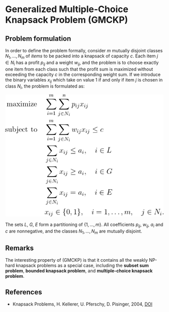 # Generalized Multiple-Choice Knapsack Problem (GMCKP)

## Problem formulation

In order to define the problem formally, consider $m$ mutually disjoint classes
$N_1, \ldots ,N_m$ of $items$ to be packed into a knapsack of capacity $c$. Each item $j \in N_i$
has a profit $p_{ij}$ and a weight $w_{ij}$, and the problem is to choose exactly one item from
each class such that the profit sum is maximized without exceeding the capacity $c$ in
the corresponding weight sum. If we introduce the binary variables $x_{ij}$ which take
on value $1$ if and only if item $j$ is chosen in class $N_i$, the problem is formulated as:


![Mathematical formulation](./problem.png)


The sets $L$, $G$, $E$ form a partitioning of $\lbrace 1, \ldots , m \rbrace$. All coefficients $p_{ij}$, $w_{ij}$, $a_i$ and $c$
are nonnegative, and the classes $N_1 , \ldots , N_m$ are mutually disjoint.


## Remarks

The interesting property of (GMCKP) is that it contains all the weakly NP-hard
knapsack problems as a special case, including the **subset sum problem**, **bounded
knapsack problem**, and **multiple-choice knapsack problem**.




## References
- Knapsack Problems, H. Kellerer, U. Pferschy, D. Pisinger, 2004, [DOI](https://doi.org/10.1007/978-3-540-24777-7)





